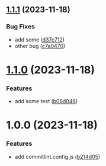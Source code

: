 ## [1.1.1](https://github.com/sam0817/devops/compare/v1.1.0...v1.1.1) (2023-11-18)


### Bug Fixes

* add some ([d37c712](https://github.com/sam0817/devops/commit/d37c712a14f0e87bc65e51bcf2b951460d87e653))
* other bug ([c7a0470](https://github.com/sam0817/devops/commit/c7a0470cb481ac871ff79402ae90f92d56e0903c))

# [1.1.0](https://github.com/sam0817/devops/compare/v1.0.0...v1.1.0) (2023-11-18)


### Features

* add some test ([b06d046](https://github.com/sam0817/devops/commit/b06d0467678394e06dcae6d64f49bb3702182973))

# 1.0.0 (2023-11-18)


### Features

* add commitlint.config.js ([b214d05](https://github.com/sam0817/devops/commit/b214d056b8b97290125b764b8ac005e1d17c9611))
